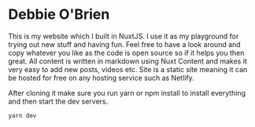 # Debbie O'Brien

This is my website which I built in NuxtJS. I use it as my playground for trying out new stuff and having fun. Feel free to have a look around and copy whatever you like as the code is open source so if it helps you then great. All content is written in markdown using Nuxt Content and makes it very easy to add new posts, videos etc. Site is a static site meaning it can be hosted for free on any hosting service such as Netlify.

After cloning it make sure you run yarn or npm install to install everything and then start the dev servers.

```js
yarn dev
```
